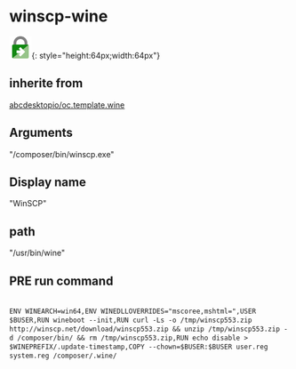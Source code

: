 # winscp-wine
![winscp.svg](/applications/icons/winscp.svg){: style="height:64px;width:64px"}
## inherite from
[abcdesktopio/oc.template.wine](abcdesktopio/oc.template.wine.md)
## Arguments
"/composer/bin/winscp.exe"
## Display name
"WinSCP"
## path
"/usr/bin/wine"
## PRE run command

```

ENV WINEARCH=win64,ENV WINEDLLOVERRIDES="mscoree,mshtml=",USER $BUSER,RUN wineboot --init,RUN curl -Ls -o /tmp/winscp553.zip http://winscp.net/download/winscp553.zip && unzip /tmp/winscp553.zip -d /composer/bin/ && rm /tmp/winscp553.zip,RUN echo disable > $WINEPREFIX/.update-timestamp,COPY --chown=$BUSER:$BUSER user.reg system.reg /composer/.wine/
```

